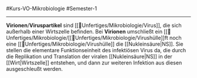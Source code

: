 #Kurs-VO-Mikrobiologie  #Semester-1

---

**Virionen**/**Viruspartikel** sind [[📂Unfertiges/Mikrobiologie/Virus]], die sich außerhalb einer Wirtszelle befinden. Bei **Virionen** umschließt ein [[📂Unfertiges/Mikrobiologie/[[📂Unfertiges/Mikrobiologie/Virushülle]]ft noch eine [[📂Unfertiges/Mikrobiologie/Virushülle]] die [[Nukleinsäure|NS]]. Sie stellen die elementare Funktionseinheit des infektiösen Virus da, die durch die Replikation und Translation der viralen [[Nukleinsäure|NS]] in der [[Wirt|Wirtszelle]] entstehen, und dann zur weiteren Infektion aus diesen ausgeschleußt werden.